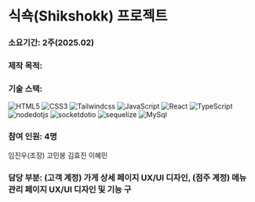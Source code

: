 # 식쇽(Shikshokk) 프로젝트
### 소요기간: 2주(2025.02)
### 제작 목적: 
### 기술 스택: 
![HTML5](https://img.shields.io/badge/html5-E34F26?style=for-the-badge&logo=html5&logoColor=white)
![CSS3](https://img.shields.io/badge/css3-1572B6?style=for-the-badge&logo=css3&logoColor=white)
![Tailwindcss](https://img.shields.io/badge/tailwindcss-06B6D4?style=for-the-badge&logo=tailwindcss&logoColor=white)
![JavaScript](https://img.shields.io/badge/javascript-F7DF1E?style=for-the-badge&logo=javascript&logoColor=white)
![React](https://img.shields.io/badge/react-61DAFB?style=for-the-badge&logo=react&logoColor=white)
![TypeScript](https://img.shields.io/badge/typescript-3178C6?style=for-the-badge&logo=typescript&logoColor=white)
![nodedotjs](https://img.shields.io/badge/NodeJS-5FA04E?style=for-the-badge&logo=nodedotjs&logoColor=white)
![socketdotio](https://img.shields.io/badge/SocketIO-010101?style=for-the-badge&logo=socketdotio&logoColor=white)
![sequelize](https://img.shields.io/badge/Sequelize-52B0E7?style=for-the-badge&logo=sequelize&logoColor=white)
![MySql](https://img.shields.io/badge/mysql-4479A1?style=for-the-badge&logo=mysql&logoColor=white)
### 참여 인원: 4명
임진우(조장)
고민봉
김효진
이혜민
### 담당 부분: (고객 계정) 가게 상세 페이지 UX/UI 디자인, (점주 계정) 메뉴 관리 페이지 UX/UI 디자인 및 기능 구

